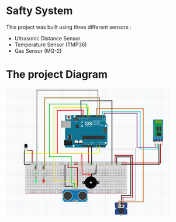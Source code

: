 # Safty System
This project was built using three different sensors :
- Ultrasonic Distance Sensor
- Temperature Sensor (TMP36)
- Gas Sensor (MQ-2)

# The project Diagram
<img src=https://github.com/SewarYousef/SafetySystem/blob/main/Diagram.png align="center" height="350" width="450"/>
